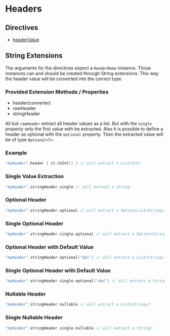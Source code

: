 # Headers

## Directives

* [headerValue](headervalue.md)

## String Extensions

The arguments for the directives expect a `HeaderName` instance. 
Those instances can and should be created through String extensions. 
This way the header value will be converted into the correct type.

### Provided Extension Methods / Properties

* header\(converter\)
* rawHeader
* stringHeader

All but `rawHeader` extract all header values as a list. 
But with the `single` property only the first value with be extracted.
Also it is possible to define a header as optional with the `optional` property.
Then the extracted value will be of type `Optional<T>`.

### Example

```kotlin
"myHeader".header { it.toInt() } // will extract a List<Int>
```

### Single Value Extraction

```kotlin
"myHeader".stringHeader.single // will extract a String
```

### Optional Header

```kotlin
"myHeader".stringHeader.optional // will extract a Option<List<String>>
```

### Single Optional Header

```kotlin
"myHeader".stringHeader.single.optional // will extract a Option<String>
```

### Optional Header with Default Value

```kotlin
"myHeader".stringHeader.optional("abc") // will extract a List<String>
```

### Single Optional Header with Default Value

```kotlin
"myHeader".stringHeader.single.optional("abc") // will extract a String
```

### Nullable Header

```kotlin
"myHeader".stringHeader.nullable // will extract a List<String>?
```

### Single Nullable Header

```kotlin
"myHeader".stringHeader.single.nullable // will extract a String?
```